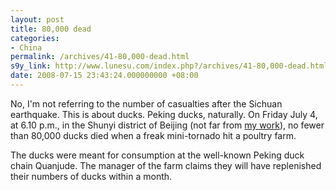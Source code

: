 ```yaml
---
layout: post
title: 80,000 dead
categories:
- China
permalink: /archives/41-80,000-dead.html
s9y_link: http://www.lunesu.com/index.php?/archives/41-80,000-dead.html
date: 2008-07-15 23:43:24.000000000 +08:00
---
```

No, I'm not referring to the number of casualties after the Sichuan earthquake. This is about ducks. Peking ducks, naturally. On Friday July 4, at 6.10 p.m., in the Shunyi district of Beijing (not far from <a href="http://www.thelearningcenter.cn">my work</a>), no fewer than 80,000 ducks died when a freak mini-tornado hit a poultry farm.

The ducks were meant for consumption at the well-known Peking duck chain Quanjude. The manager of the farm claims they will have replenished their numbers of ducks within a month.
